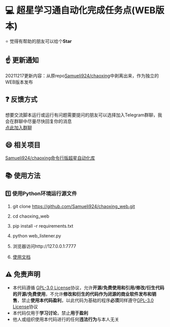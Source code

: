 # :computer: 超星学习通自动化完成任务点(WEB版本)

:star: 觉得有帮助的朋友可以给个**Star**

## :point_up: 更新通知

20211217更新内容：从原repo[Samueli924/chaoxing](https://github.com/Samueli924/chaoxing)中剥离出来，作为独立的WEB版本发布

## :question: 反馈方式  

想要交流脚本运行或运行有问题需要提问的朋友可以选择加入Telegram群聊，我会在群聊中尽量尽快回复你的消息  
[点此加入群聊](https://t.me/samueli924)  

## :smile: 相关项目

[Samueli924/chaoxing命令行版超星自动化库](https://github.com/Samueli924/chaoxing)

## :books: 使用方法

### :one: 使用Python环境运行源文件

1. git clone https://github.com/Samueli924/chaoxing_web.git

2. cd chaoxing_web

3. pip install -r requirements.txt

4. python web_listener.py

5. 浏览器访问http://127.0.0.1:7777

6. [使用文档](https://blog.samuelchen.cn/archives/chaoxingwebtutorial)

[comment]: <> (### :two: 使用docker部署环境)

[comment]: <> (1. git 克隆至本地)

[comment]: <> (2. 执行pip install -r requirements.txt安装相关依赖)

[comment]: <> (3. 执行 python main.py 运行代码)

## :warning: 免责声明
- 本代码遵循 [GPL-3.0 License](https://github.com/Samueli924/chaoxing/blob/main/LICENSE)协议，允许**开源/免费使用和引用/修改/衍生代码的开源/免费使用**，不允许**修改和衍生的代码作为闭源的商业软件发布和销售**，禁止**使用本代码盈利**，以此代码为基础的程序**必须**同样遵守[GPL-3.0 License](https://github.com/Samueli924/chaoxing/blob/main/LICENSE)协议  
- 本代码仅用于**学习讨论**，禁止**用于盈利**
- 他人或组织使用本代码进行的任何**违法行为**与本人无关
